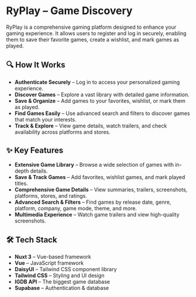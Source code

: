 # RyPlay – Game Discovery

RyPlay is a comprehensive gaming platform designed to enhance your gaming experience. It allows users to register and log in securely, enabling them to save their favorite games, create a wishlist, and mark games as played.

## 🔍 How It Works

- **Authenticate Securely** – Log in to access your personalized gaming experience.
- **Discover Games** – Explore a vast library with detailed game information.
- **Save & Organize** – Add games to your favorites, wishlist, or mark them as played.
- **Find Games Easily** – Use advanced search and filters to discover games that match your interests.
- **Track & Explore** – View game details, watch trailers, and check availability across platforms and stores.

## ✨ Key Features

- **Extensive Game Library** – Browse a wide selection of games with in-depth details.
- **Save & Track Games** – Add favorites, wishlist games, and mark played titles.
- **Comprehensive Game Details** – View summaries, trailers, screenshots, platforms, stores, and ratings.
- **Advanced Search & Filters** – Find games by release date, genre, platform, company, game mode, theme, and more.
- **Multimedia Experience** – Watch game trailers and view high-quality screenshots.

## 🛠️ Tech Stack

- **Nuxt 3** – Vue-based framework
- **Vue** – JavaScript framework
- **DaisyUI** – Tailwind CSS component library
- **Tailwind CSS** – Styling and UI design
- **IGDB API** – The biggest game database
- **Supabase** – Authentication & database
